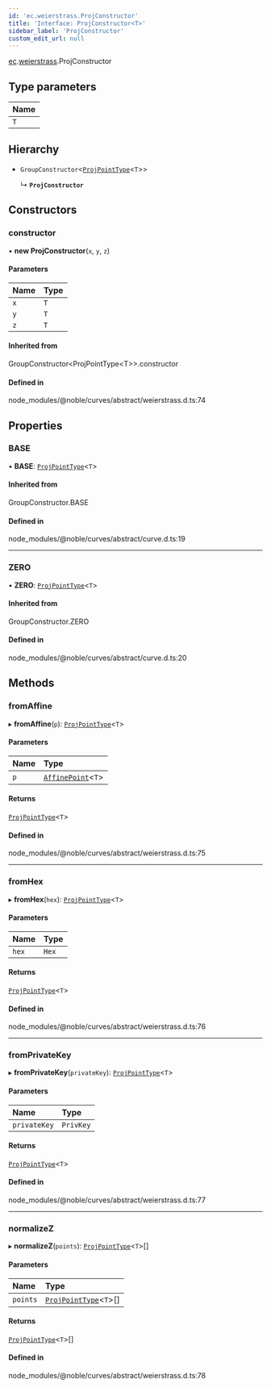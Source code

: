 ```yaml
---
id: 'ec.weierstrass.ProjConstructor'
title: 'Interface: ProjConstructor<T>'
sidebar_label: 'ProjConstructor'
custom_edit_url: null
---
```


[ec](../namespaces/ec.md).[weierstrass](../namespaces/ec.weierstrass.md).ProjConstructor

## Type parameters

| Name |
| :--- |
| `T`  |

## Hierarchy

- `GroupConstructor`<[`ProjPointType`](ec.weierstrass.ProjPointType.md)<`T`\>\>

  ↳ **`ProjConstructor`**

## Constructors

### constructor

• **new ProjConstructor**(`x`, `y`, `z`)

#### Parameters

| Name | Type |
| :--- | :--- |
| `x`  | `T`  |
| `y`  | `T`  |
| `z`  | `T`  |

#### Inherited from

GroupConstructor<ProjPointType<T\>\>.constructor

#### Defined in

node_modules/@noble/curves/abstract/weierstrass.d.ts:74

## Properties

### BASE

• **BASE**: [`ProjPointType`](ec.weierstrass.ProjPointType.md)<`T`\>

#### Inherited from

GroupConstructor.BASE

#### Defined in

node_modules/@noble/curves/abstract/curve.d.ts:19

---

### ZERO

• **ZERO**: [`ProjPointType`](ec.weierstrass.ProjPointType.md)<`T`\>

#### Inherited from

GroupConstructor.ZERO

#### Defined in

node_modules/@noble/curves/abstract/curve.d.ts:20

## Methods

### fromAffine

▸ **fromAffine**(`p`): [`ProjPointType`](ec.weierstrass.ProjPointType.md)<`T`\>

#### Parameters

| Name | Type                                                               |
| :--- | :----------------------------------------------------------------- |
| `p`  | [`AffinePoint`](../namespaces/ec.weierstrass.md#affinepoint)<`T`\> |

#### Returns

[`ProjPointType`](ec.weierstrass.ProjPointType.md)<`T`\>

#### Defined in

node_modules/@noble/curves/abstract/weierstrass.d.ts:75

---

### fromHex

▸ **fromHex**(`hex`): [`ProjPointType`](ec.weierstrass.ProjPointType.md)<`T`\>

#### Parameters

| Name  | Type  |
| :---- | :---- |
| `hex` | `Hex` |

#### Returns

[`ProjPointType`](ec.weierstrass.ProjPointType.md)<`T`\>

#### Defined in

node_modules/@noble/curves/abstract/weierstrass.d.ts:76

---

### fromPrivateKey

▸ **fromPrivateKey**(`privateKey`): [`ProjPointType`](ec.weierstrass.ProjPointType.md)<`T`\>

#### Parameters

| Name         | Type      |
| :----------- | :-------- |
| `privateKey` | `PrivKey` |

#### Returns

[`ProjPointType`](ec.weierstrass.ProjPointType.md)<`T`\>

#### Defined in

node_modules/@noble/curves/abstract/weierstrass.d.ts:77

---

### normalizeZ

▸ **normalizeZ**(`points`): [`ProjPointType`](ec.weierstrass.ProjPointType.md)<`T`\>[]

#### Parameters

| Name     | Type                                                       |
| :------- | :--------------------------------------------------------- |
| `points` | [`ProjPointType`](ec.weierstrass.ProjPointType.md)<`T`\>[] |

#### Returns

[`ProjPointType`](ec.weierstrass.ProjPointType.md)<`T`\>[]

#### Defined in

node_modules/@noble/curves/abstract/weierstrass.d.ts:78
